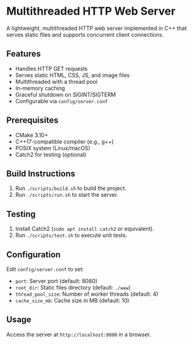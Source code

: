 # Multithreaded HTTP Web Server

A lightweight, multithreaded HTTP web server implemented in C++ that serves static files and supports concurrent client connections.

## Features
- Handles HTTP GET requests
- Serves static HTML, CSS, JS, and image files
- Multithreaded with a thread pool
- In-memory caching
- Graceful shutdown on SIGINT/SIGTERM
- Configurable via `config/server.conf`

## Prerequisites
- CMake 3.10+
- C++17-compatible compiler (e.g., g++)
- POSIX system (Linux/macOS)
- Catch2 for testing (optional)

## Build Instructions
1. Run `./scripts/build.sh` to build the project.
2. Run `./scripts/run.sh` to start the server.

## Testing
1. Install Catch2 (`sudo apt install catch2` or equivalent).
2. Run `./scripts/test.sh` to execute unit tests.

## Configuration
Edit `config/server.conf` to set:
- `port`: Server port (default: 8080)
- `root_dir`: Static files directory (default: `./www`)
- `thread_pool_size`: Number of worker threads (default: 4)
- `cache_size_mb`: Cache size in MB (default: 10)

## Usage
Access the server at `http://localhost:8080` in a browser.